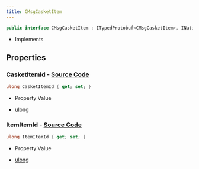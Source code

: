 ```yaml
---
title: CMsgCasketItem
---
```


```csharp
public interface CMsgCasketItem : ITypedProtobuf<CMsgCasketItem>, INativeHandle
```

- Implements

## Properties

### **CasketItemId** - [Source Code](https://github.com/swiftly-solution/swiftlys2/blob/main/managed/src/SwiftlyS2.Generated/Protobufs/Interfaces/CMsgCasketItem.cs#L13)

```csharp
ulong CasketItemId { get; set; }
```

- Property Value

- [ulong](https://learn.microsoft.com/dotnet/api/system.uint64)

### **ItemItemId** - [Source Code](https://github.com/swiftly-solution/swiftlys2/blob/main/managed/src/SwiftlyS2.Generated/Protobufs/Interfaces/CMsgCasketItem.cs#L16)

```csharp
ulong ItemItemId { get; set; }
```

- Property Value

- [ulong](https://learn.microsoft.com/dotnet/api/system.uint64)

